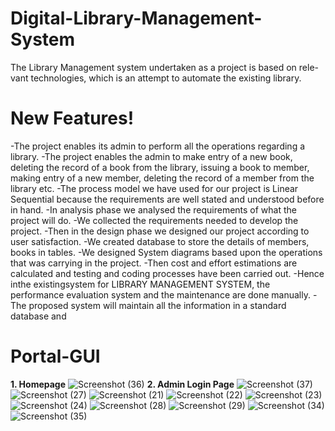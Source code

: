 # Digital-Library-Management-System
The Library Management system undertaken as a project is based on rele- vant technologies, which is an attempt to automate the existing library.
# New Features!
-The project enables its admin to perform all the operations regarding a library.
-The project enables the admin to make entry of a new book, deleting the record of a book from the library, issuing a book to member, making entry of a new member, deleting the record of a member from the library etc.
-The process model we have used for our project is Linear Sequential because the requirements are well stated and understood before in hand. 
-In analysis phase we analysed the requirements of what the project will do. 
-We collected the requirements needed to develop the project. 
-Then in the design phase we designed our project according to user satisfaction. 
-We created database to store the details of members, books in tables. 
-We designed System diagrams based upon the operations that was carrying in the project. 
-Then cost and effort estimations are calculated and testing and coding processes have been carried out.
-Hence inthe existingsystem for LIBRARY MANAGEMENT SYSTEM, the performance evaluation system and the maintenance are done manually. 
-The proposed system will maintain all the information in a standard database and

# Portal-GUI
**1. Homepage**
![Screenshot (36)](https://user-images.githubusercontent.com/89139455/222629623-68cba7a5-9faf-4877-9429-5444377bb805.png)
**2. Admin Login Page**
![Screenshot (37)](https://user-images.githubusercontent.com/89139455/222629659-37ae767c-1da6-4694-83ca-5165aa8e31d2.png)
![Screenshot (27)](https://user-images.githubusercontent.com/89139455/222629670-6784f414-7848-4cfb-975e-7b02fee29dd7.png)
![Screenshot (21)](https://user-images.githubusercontent.com/89139455/222629726-8d874165-56e5-438e-8f0c-9c727a91ab36.png)
![Screenshot (22)](https://user-images.githubusercontent.com/89139455/222629766-726e3eb4-701d-4360-8773-74932d468f35.png)
![Screenshot (23)](https://user-images.githubusercontent.com/89139455/222629783-df2061e4-016b-4033-97de-c2e86ffba5a5.png)
![Screenshot (24)](https://user-images.githubusercontent.com/89139455/222629789-1b647899-4507-4c88-a3bf-b44555b5f830.png)
![Screenshot (28)](https://user-images.githubusercontent.com/89139455/222629849-a3c5684e-efc9-47cf-a162-0d99608e8572.png)
![Screenshot (29)](https://user-images.githubusercontent.com/89139455/222629856-d5af2cb6-f0ba-4db0-90c9-7c9f58cf0216.png)
![Screenshot (34)](https://user-images.githubusercontent.com/89139455/222629925-909a3517-ebc0-4a20-9be3-246622374b7c.png)
![Screenshot (35)](https://user-images.githubusercontent.com/89139455/222629934-19d8e47c-f50b-4a56-b2ef-035ec04c60c9.png)
